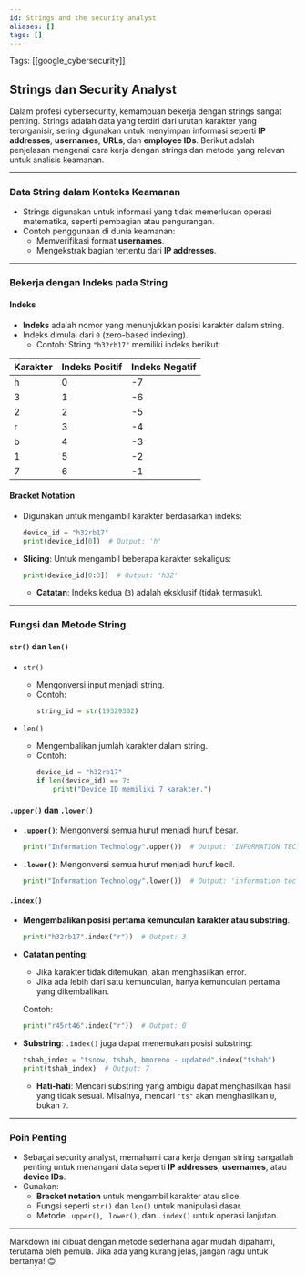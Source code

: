 ```yaml
---
id: Strings and the security analyst
aliases: []
tags: []
---
```


Tags: [[google_cybersecurity]]

## Strings dan Security Analyst

Dalam profesi cybersecurity, kemampuan bekerja dengan strings sangat penting. Strings adalah data yang terdiri dari urutan karakter yang terorganisir, sering digunakan untuk menyimpan informasi seperti **IP addresses**, **usernames**, **URLs**, dan **employee IDs**. Berikut adalah penjelasan mengenai cara kerja dengan strings dan metode yang relevan untuk analisis keamanan.

---

### Data String dalam Konteks Keamanan

- Strings digunakan untuk informasi yang tidak memerlukan operasi matematika, seperti pembagian atau pengurangan.
- Contoh penggunaan di dunia keamanan:
  - Memverifikasi format **usernames**.
  - Mengekstrak bagian tertentu dari **IP addresses**.

---

### Bekerja dengan Indeks pada String

#### Indeks

- **Indeks** adalah nomor yang menunjukkan posisi karakter dalam string.
- Indeks dimulai dari `0` (zero-based indexing).
  - Contoh: String `"h32rb17"` memiliki indeks berikut:

| Karakter | Indeks Positif | Indeks Negatif |
| -------- | -------------- | -------------- |
| h        | 0              | -7             |
| 3        | 1              | -6             |
| 2        | 2              | -5             |
| r        | 3              | -4             |
| b        | 4              | -3             |
| 1        | 5              | -2             |
| 7        | 6              | -1             |

#### Bracket Notation

- Digunakan untuk mengambil karakter berdasarkan indeks:

  ```python
  device_id = "h32rb17"
  print(device_id[0])  # Output: 'h'
  ```

- **Slicing**: Untuk mengambil beberapa karakter sekaligus:
  ```python
  print(device_id[0:3])  # Output: 'h32'
  ```
  - **Catatan**: Indeks kedua (`3`) adalah eksklusif (tidak termasuk).

---

### Fungsi dan Metode String

#### `str()` dan `len()`

- `str()`

  - Mengonversi input menjadi string.
  - Contoh:
    ```python
    string_id = str(19329302)
    ```

- `len()`
  - Mengembalikan jumlah karakter dalam string.
  - Contoh:
    ```python
    device_id = "h32rb17"
    if len(device_id) == 7:
        print("Device ID memiliki 7 karakter.")
    ```

#### `.upper()` dan `.lower()`

- **`.upper()`**: Mengonversi semua huruf menjadi huruf besar.

  ```python
  print("Information Technology".upper())  # Output: 'INFORMATION TECHNOLOGY'
  ```

- **`.lower()`**: Mengonversi semua huruf menjadi huruf kecil.
  ```python
  print("Information Technology".lower())  # Output: 'information technology'
  ```

#### `.index()`

- **Mengembalikan posisi pertama kemunculan karakter atau substring**.

  ```python
  print("h32rb17".index("r"))  # Output: 3
  ```

- **Catatan penting**:

  - Jika karakter tidak ditemukan, akan menghasilkan error.
  - Jika ada lebih dari satu kemunculan, hanya kemunculan pertama yang dikembalikan.

  Contoh:

  ```python
  print("r45rt46".index("r"))  # Output: 0
  ```

- **Substring**: `.index()` juga dapat menemukan posisi substring:
  ```python
  tshah_index = "tsnow, tshah, bmoreno - updated".index("tshah")
  print(tshah_index)  # Output: 7
  ```
  - **Hati-hati**: Mencari substring yang ambigu dapat menghasilkan hasil yang tidak sesuai. Misalnya, mencari `"ts"` akan menghasilkan `0`, bukan `7`.

---

### Poin Penting

- Sebagai security analyst, memahami cara kerja dengan string sangatlah penting untuk menangani data seperti **IP addresses**, **usernames**, atau **device IDs**.
- Gunakan:
  - **Bracket notation** untuk mengambil karakter atau slice.
  - Fungsi seperti `str()` dan `len()` untuk manipulasi dasar.
  - Metode `.upper()`, `.lower()`, dan `.index()` untuk operasi lanjutan.

---

Markdown ini dibuat dengan metode sederhana agar mudah dipahami, terutama oleh pemula. Jika ada yang kurang jelas, jangan ragu untuk bertanya! 😊
